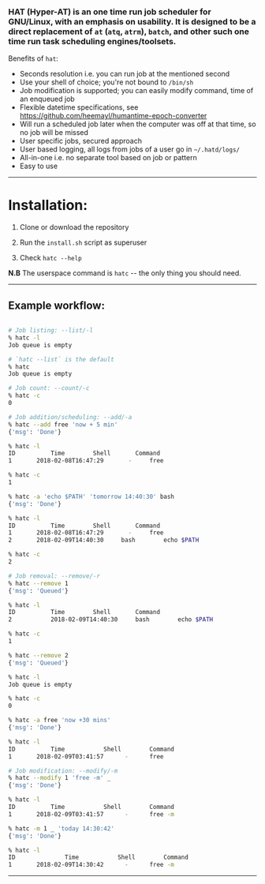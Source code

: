 ### HAT (Hyper-AT) is an one time run job scheduler for GNU/Linux, with an emphasis on usability. It is designed to be a direct replacement of `at` (`atq`, `atrm`), `batch`, and other such one time run task scheduling engines/toolsets.

Benefits of `hat`:

- Seconds resolution i.e. you can run job at the mentioned second
- Use your shell of choice; you're not bound to `/bin/sh`
- Job modification is supported; you can easily modify command, time of an enqueued job
- Flexible datetime specifications, see https://github.com/heemayl/humantime-epoch-converter
- Will run a scheduled job later when the computer was off at that time, so no job will be missed
- User specific jobs, secured approach
- User based logging, all logs from jobs of a user go in `~/.hatd/logs/`
- All-in-one i.e. no separate tool based on job or pattern
- Easy to use

---

# Installation:

1. Clone or download the repository

2. Run the `install.sh` script as superuser

3. Check `hatc --help`

**N.B** The userspace command is `hatc` -- the only thing you should need.

---

## Example workflow:

```bash

# Job listing: --list/-l
% hatc -l
Job queue is empty

# `hatc --list` is the default
% hatc
Job queue is empty

# Job count: --count/-c
% hatc -c
0

# Job addition/scheduling: --add/-a
% hatc --add free 'now + 5 min'
{'msg': 'Done'}

% hatc -l
ID		    Time		Shell		Command
1	    2018-02-08T16:47:29		  -		free

% hatc -c
1

% hatc -a 'echo $PATH' 'tomorrow 14:40:30' bash
{'msg': 'Done'}

% hatc -l
ID		    Time		Shell		Command
1	    2018-02-08T16:47:29		  -		free
2	    2018-02-09T14:40:30		bash		echo $PATH

% hatc -c
2

# Job removal: --remove/-r
% hatc --remove 1
{'msg': 'Queued'}

% hatc -l
ID		    Time		Shell		Command
2           2018-02-09T14:40:30		bash		echo $PATH

% hatc -c
1

% hatc --remove 2
{'msg': 'Queued'}

% hatc -l
Job queue is empty

% hatc -c
0

% hatc -a free 'now +30 mins'
{'msg': 'Done'}

% hatc -l
ID		    Time	       Shell		Command
1	    2018-02-09T03:41:57		 -		free

# Job modification: --modify/-m
% hatc --modify 1 'free -m' _
{'msg': 'Done'}

% hatc -l
ID		    Time	       Shell		Command
1	    2018-02-09T03:41:57		 -		free -m

% hatc -m 1 _ 'today 14:30:42'
{'msg': 'Done'}

% hatc -l
ID     		    Time	       Shell		Command
1 	    2018-02-09T14:30:42		 -		free -m


```

---
